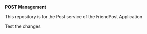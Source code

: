 **POST Management**

This repository is for the Post service of the FriendPost Application

Test the changes